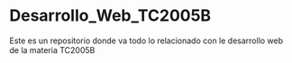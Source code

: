 # Desarrollo_Web_TC2005B
 
Este es un repositorio donde va todo lo relacionado con le desarrollo web de la materia TC2005B
